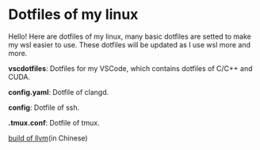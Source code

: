 # Dotfiles of my linux

Hello! Here are dotfiles of my linux, many basic dotfiles are setted to make my wsl easier to use. These dotfiles will be updated as I use wsl more and more.

**vscdotfiles**: Dotfiles for my VSCode, which contains dotfiles of C/C++ and CUDA.

**config.yaml**: Dotfile of clangd.

**config**: Dotfile of ssh.

**.tmux.conf**: Dotfile of tmux.

[build of llvm](./vscdotfiles/C/README.md)(in Chinese)
